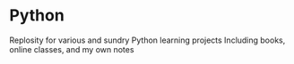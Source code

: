 # Python
Replosity for various and sundry Python learning projects
Including books, online classes, and my own notes
